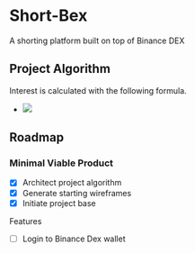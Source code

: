 # Short-Bex
A shorting platform built on top of Binance DEX

## Project Algorithm

Interest is calculated with the following formula.

- <img src="https://latex.codecogs.com/gif.latex?A = P (1+rt)" />

## Roadmap

### Minimal Viable Product

- [x] Architect project algorithm
- [x] Generate starting wireframes
- [x] Initiate project base

Features
- [ ] Login to Binance Dex wallet

